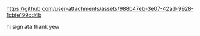 


https://github.com/user-attachments/assets/988b47eb-3e07-42ad-9928-1cbfe199cd4b

hi sign ata thank yew
